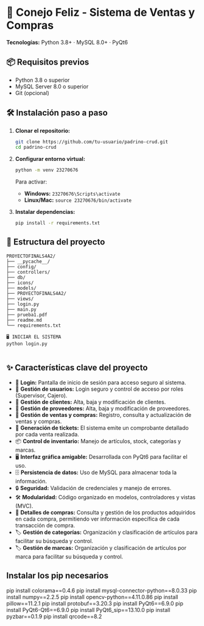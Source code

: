 # 🐇 Conejo Feliz - Sistema de Ventas y Compras

**Tecnologías:** Python 3.8+ · MySQL 8.0+ · PyQt6

## 📦 Requisitos previos

- Python 3.8 o superior
- MySQL Server 8.0 o superior
- Git (opcional)

## 🛠️ Instalación paso a paso

1. **Clonar el repositorio:**

   ```bash
   git clone https://github.com/tu-usuario/padrino-crud.git
   cd padrino-crud
   ```

2. **Configurar entorno virtual:**

   ```bash
   python -m venv 23270676
   ```

   Para activar:

   - **Windows:** `23270676\Scripts\activate`
   - **Linux/Mac:** `source 23270676/bin/activate`

3. **Instalar dependencias:**

   ```bash
   pip install -r requirements.txt
   ```

## 📄 Estructura del proyecto

```
PROYECTOFINALS4A2/
├── __pycache__/
├── config/
├── controllers/
├── db/
├── icons/
├── models/
├── PROYECTOFINALS4A2/
├── views/
├── login.py
├── main.py
├── prueba1.pdf
├── readme.md
└── requirements.txt

🖥️ INICIAR EL SISTEMA
python login.py


```

## ✨ Características clave del proyecto

- 🔑 **Login:** Pantalla de inicio de sesión para acceso seguro al sistema.
- 👤 **Gestión de usuarios:** Login seguro y control de acceso por roles (Supervisor, Cajero).
- 👥 **Gestión de clientes:** Alta, baja y modificación de clientes.
- 🏢 **Gestión de proveedores:** Alta, baja y modificación de proveedores.
- 🛒 **Gestión de ventas y compras:** Registro, consulta y actualización de ventas y compras.
- 🧾 **Generación de tickets:** El sistema emite un comprobante detallado por cada venta realizada.
- 📦 **Control de inventario:** Manejo de artículos, stock, categorías y marcas.
- 🖥️ **Interfaz gráfica amigable:** Desarrollada con PyQt6 para facilitar el uso.
- 🗄️ **Persistencia de datos:** Uso de MySQL para almacenar toda la información.
- 🔒 **Seguridad:** Validación de credenciales y manejo de errores.
- 🛠️ **Modularidad:** Código organizado en modelos, controladores y vistas (MVC).
- 📑 **Detalles de compras:** Consulta y gestión de los productos adquiridos en cada compra, permitiendo ver información específica de cada transacción de compra.
- 🏷️ **Gestión de categorías:** Organización y clasificación de artículos para facilitar su búsqueda y control.
- 🏷️ **Gestión de marcas:** Organización y clasificación de artículos por marca para facilitar su búsqueda y control.

## Instalar los pip necesarios

pip install colorama==0.4.6
pip install mysql-connector-python==8.0.33
pip install numpy==2.2.5
pip install opencv-python==4.11.0.86
pip install pillow==11.2.1
pip install protobuf==3.20.3
pip install PyQt6==6.9.0
pip install PyQt6-Qt6==6.9.0
pip install PyQt6_sip==13.10.0
pip install pyzbar==0.1.9
pip install qrcode==8.2
